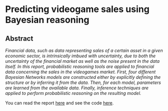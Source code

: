 # Predicting videogame sales using Bayesian reasoning

## Abstract
*Financial data, such as data representing sales of a certain asset in a given economic sector,
is intrinsically imbued with uncertainty, due to both the uncertainty of the financial market
as well as the noise present in the data itself. In this report, probabilistic reasoning tools are
applied to financial data concerning the sales in the videogames market. First, four different
Bayesian Networks models are constructed either by explicitly defining the structure or by
inferring it from the data. Then, for each model, parameters are learned from the available
data. Finally, inference techniques are applied to perform probabilistic reasoning on the
resulting model.*

You can read the report [here](https://github.com/diegochine/videobayes/blob/main/Predicting_videogames_sales_with_bayesian_reasoning.pdf) and see the code [here](https://github.com/diegochine/videobayes/blob/main/videobayes.ipynb).
